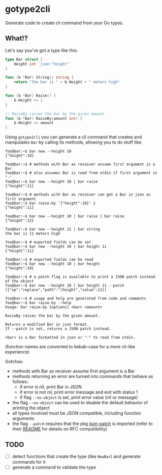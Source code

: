 # gotype2cli

Generate code to create cli command from your Go types.

## What!?

Let's say you've got a type like this:

```go
type Bar struct {
    Height int `json:"height"`
}

func (b *Bar) String() string {
    return "the bar is " + b.Height + " meters high"
}

func (b *Bar) Raise() {
    b.Height += 1
}

// RaiseBy raises the bar by the given amount
func (b *Bar) RaiseBy(amount int) {
    b.Height += amount
}
```

Using `gotype2cli` you can generate a cli command that creates and manipulates `Bar` by calling its methods, allowing you to do stuff like:

```console
foo@bar:~$ bar new --height 10
{"height":10}

foo@bar:~$ # methods with Bar as receiver assume first argument is a Bar
foo@bar:~$ # also assumes Bar is read from stdin if first argument is "-"
foo@bar:~$ bar new --height 10 | bar raise
{"height":11}

foo@bar:~$ # methods with Bar as receiver can get a Bar in json as first argument
foo@bar:~$ bar raise-by '{"height":10}' 1
{"height":11}

foo@bar:~$ bar new --height 10 | bar raise | bar raise
{"height":12}

foo@bar:~$ bar new --height 11 | bar string
the bar is 11 meters high

foo@bar:~$ # exported fields can be set
foo@bar:~$ bar new --height 10 | bar height 11
{"height":11}

foo@bar:~$ # exported fields can be read
foo@bar:~$ bar new --height 10 | bar height
{"height":10}

foo@bar:~$ # a patch flag is available to print a JSON patch instead of the object
foo@bar:~$ bar new --height 10 | bar height 11 --patch
[{"op":"replace","path":"/height","value":11}]

foo@bar:~$ # usage and help are generated from code and comments
foo@bar:~$ bar raise-by --help
Usage: bar raise-by [options] <bar> <amount>

RaiseBy raises the bar by the given amount.

Returns a modified Bar in json format.
If --patch is set, returns a JSON patch instead.

<bar> is a Bar formatted in json or "-" to read from stdin.
```

(function names are converted to kebab-case for a more cli-like experience)

Gotchas:
- methods with Bar as receiver assume first argument is a Bar
- methods returning an error are turned into commands that behave as follows:
  - if error is nil, print Bar in JSON
  - if error is not nil, print error message and exit with status 1
  - if flag `--no-object` is set, print error value (nil or message)
- the flag `--no-object` can be used to disable the default behavior of printing the object
- all types involved must be JSON compatible, including function arguments
- the flag `--patch` requires that the pkg [json-patch](https://github.com/evanphx/json-patch) is imported (refer to their [README](https://github.com/evanphx/json-patch#readme) for details on RFC compatibility)

## TODO

- [ ] detect functions that create the type (like `NewBar`) and generate commands for it
- [ ] generate a command to validate the type
